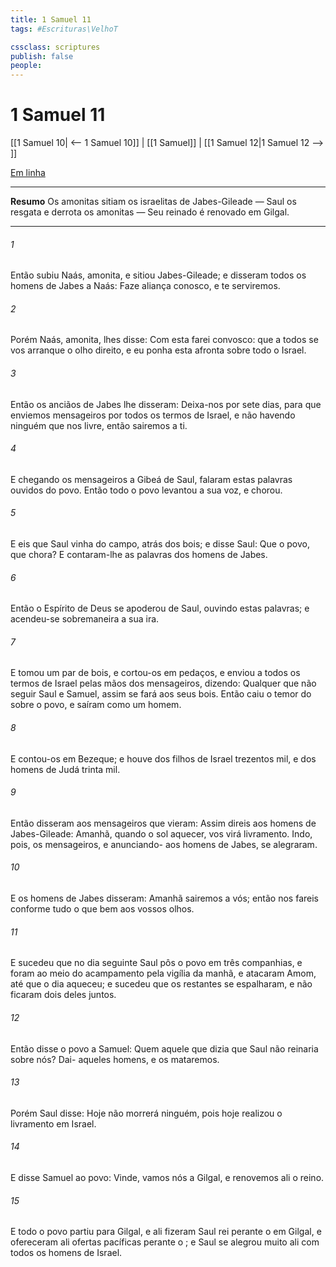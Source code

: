 ```yaml
---
title: 1 Samuel 11
tags: #Escrituras\VelhoT

cssclass: scriptures
publish: false
people:
---
```


# 1 Samuel 11
[[1 Samuel 10| <-- 1 Samuel 10]] | [[1 Samuel]] | [[1 Samuel 12|1 Samuel 12 --> ]]

[Em linha](https://churchofjesuschrist.org/study/scriptures/ot/1-sam/11?lang=por)

---
__Resumo__
Os amonitas sitiam os israelitas de Jabes-Gileade — Saul os resgata e derrota os amonitas — Seu reinado é renovado em Gilgal.

---
###### 1 
Então subiu Naás, amonita, e sitiou Jabes-Gileade; e disseram todos os homens de Jabes a Naás: Faze aliança conosco, e te serviremos.

###### 2 
Porém Naás, amonita, lhes disse: Com esta  farei  convosco: que a todos se vos arranque o olho direito, e  eu ponha esta afronta sobre todo o Israel.

###### 3 
Então os anciãos de Jabes lhe disseram: Deixa-nos por sete dias, para que enviemos mensageiros por todos os termos de Israel, e não havendo ninguém que nos livre, então sairemos a ti.

###### 4 
E chegando os mensageiros a Gibeá de Saul, falaram estas palavras  ouvidos do povo. Então todo o povo levantou a sua voz, e chorou.

###### 5 
E eis que Saul vinha do campo, atrás dos bois; e disse Saul: Que  o povo, que chora? E contaram-lhe as palavras dos homens de Jabes.

###### 6 
Então o Espírito de Deus se apoderou de Saul, ouvindo estas palavras; e acendeu-se sobremaneira a sua ira.

###### 7 
E tomou um par de bois, e cortou-os em pedaços, e  enviou a todos os termos de Israel pelas mãos dos mensageiros, dizendo: Qualquer que não seguir Saul e Samuel, assim se fará aos seus bois. Então caiu o temor do  sobre o povo, e saíram como um  homem.

###### 8 
E contou-os em Bezeque; e houve dos filhos de Israel trezentos mil, e dos homens de Judá trinta mil.

###### 9 
Então disseram aos mensageiros que vieram: Assim direis aos homens de Jabes-Gileade: Amanhã, quando o sol aquecer, vos virá livramento. Indo, pois, os mensageiros, e anunciando- aos homens de Jabes, se alegraram.

###### 10 
E os homens de Jabes disseram: Amanhã sairemos a vós; então nos fareis conforme tudo o que  bem aos vossos olhos.

###### 11 
E sucedeu que no dia seguinte Saul pôs o povo em três companhias, e foram ao meio do acampamento pela vigília da manhã, e atacaram Amom, até que o dia aqueceu; e sucedeu que os restantes se espalharam, e não ficaram dois deles juntos.

###### 12 
Então disse o povo a Samuel: Quem  aquele que dizia que Saul não reinaria sobre nós? Dai- aqueles homens, e os mataremos.

###### 13 
Porém Saul disse: Hoje não morrerá ninguém, pois hoje realizou o   livramento em Israel.

###### 14 
E disse Samuel ao povo: Vinde, vamos nós a Gilgal, e renovemos ali o reino.

###### 15 
E todo o povo partiu para Gilgal, e ali fizeram Saul rei perante o  em Gilgal, e ofereceram ali ofertas pacíficas perante o ; e Saul se alegrou muito ali com todos os homens de Israel.

